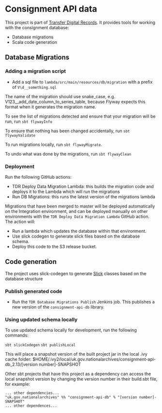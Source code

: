 # Consignment API data

This project is part of [Transfer Digital Records][tdr]. It provides tools for working with the consignment database:

* Database migrations
* Scala code generation

[tdr]: https://github.com/nationalarchives/tdr-dev-documentation

## Database Migrations

### Adding a migration script

* Add a sql file to `lambda/src/main/resources/db/migration` with a prefix of `V\d__something.sql`

The name of the migration should use snake_case, e.g. V123__add_date_column_to_series_table, because Flyway expects this
format when it generates the migration name.

To see the list of migrations detected and ensure that your migration will be run, run `sbt flywayInfo`

To ensure that nothing has been changed accidentally, run `sbt flywayValidate`

To run migrations locally, run `sbt flywayMigrate`.

To undo what was done by the migrations, run `sbt flywayClean`

### Deployment

Run the following GitHub actions:

* TDR Deploy Data Migration Lambda: this builds the migration code and deploys it
  to the Lambda which will run the migrations
* Run DB Migrations: this runs the latest version of the migrations
  lambda

Migrations that have been merged to master will be deployed automatically on the Integration environment, and can be deployed
manually on other environments with the `TDR Deploy Data Migration Lambda` GitHub action. The action will:

* Run a lambda which updates the database within that environment.
* Use slick codegen to generate slick files based on the database schema.
* Deploy this code to the S3 release bucket.

## Code generation

The project uses slick-codegen to generate [Slick] classes based on the database structure

[Slick]: http://scala-slick.org/

### Publish generated code

* Run the `TDR Database Migrations Publish` Jenkins job. This publishes a new
  version of the `consignment-api-db` library.

### Using updated schema locally

To use updated schema locally for development, run the following commands:

`sbt slickCodegen`
`sbt publishLocal`

This will place a snapshot version of the built project jar in the local .ivy cache folder: $HOME/.ivy2/local/uk.gov.nationalarchives/consignment-api-db_2.13/[version number]-SNAPSHOT

Other sbt projects that have this project as a dependency can access the local snapshot version by changing the version number in their build.sbt file, for example:

```
... other dependencies...
"uk.gov.nationalarchives" %% "consignment-api-db" % "[version number]-SNAPSHOT"
... other dependences...
```
